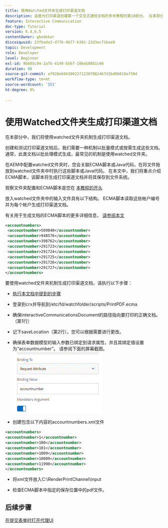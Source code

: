 ```yaml
---
title: 使用Watched文件夹生成打印渠道文档
description: 这是为打印渠道创建第一个交互式通信文档的多步教程的第10部分。 在本部分中，我们将使用watched文件夹机制生成打印渠道文档。
feature: Interactive Communication
doc-type: Tutorial
version: 6.4,6.5
contentOwner: gbedekar
discoiquuid: 23fbada3-d776-4b77-b381-22d3ec716ae9
topic: Development
role: Developer
level: Beginner
exl-id: 9bb05c94-2a7b-4149-b567-186eb08b1c66
duration: 98
source-git-commit: af928e60410022f12207082467d3bd9b818af59d
workflow-type: tm+mt
source-wordcount: '351'
ht-degree: 0%

---
```


# 使用Watched文件夹生成打印渠道文档

在本部分中，我们将使用watched文件夹机制生成打印渠道文档。

创建和测试打印渠道文档后，我们需要一种机制以批量模式或按需生成这些文档。 通常，此类文档以批处理模式生成，最常见的机制是使用watched文件夹。

在AEM中配置watched文件夹时，您会关联ECMA脚本或Java代码，在将文件拖放到watched文件夹中时执行这些脚本或Java代码。 在本文中，我们将重点介绍ECMA脚本，该脚本将生成打印渠道文档并将其保存到文件系统。

观察文件夹配置和ECMA脚本是您在 [本教程的开头](introduction.md)

放入watched文件夹中的输入文件具有以下结构。 ECMA脚本读取这些帐户编号并为每个帐户生成打印渠道文档。

有关用于生成文档的ECMA脚本的更多详细信息， [请参阅本文](/help/forms/interactive-communications/generating-interactive-communications-print-document-using-api-tutorial-use.md)

```xml
<accountnumbers>
 <accountnumber>509840</accountnumber>
 <accountnumber>948576</accountnumber>
 <accountnumber>398762</accountnumber>
 <accountnumber>291723</accountnumber>
 <accountnumber>291724</accountnumber>
 <accountnumber>291725</accountnumber>
 <accountnumber>291726</accountnumber>
 <accountnumber>291727</accountnumber>
</accountnumbers>
```

要使用watched文件夹机制生成打印渠道文档，请执行以下步骤：

* [执行本文档中提到的步骤](/help/forms/adaptive-forms/service-user-tutorial-develop.md)

* 登录到crx并导航到/etc/fd/watchfolder/scripts/PrintPDF.ecma

* 确保interactiveCommunicationsDocument的路径指向要打印的正确文档。（第1行）
* 记下saveLocation（第2行）。您可以根据需要进行更改。
* 确保表单数据模型的输入参数已绑定到请求属性，并且其绑定值设置为“accountnumber”。 请参阅下面的屏幕截图。
  ![请求](assets/requestattributeprintchannel.gif)

* 创建包含以下内容的accountnumbers.xml文件

```xml
<accountnumbers>
<accountnumber>1</accountnumber>
<accountnumber>100</accountnumber>
<accountnumber>101</accountnumber>
<accountnumber>1009</accountnumber>
<accountnumber>10009</accountnumber>
<accountnumber>11990</accountnumber>
</accountnumbers>
```

* 将xml文件放入C:\RenderPrintChannel\input

* 检查ECMA脚本中指定的保存位置中的pdf文件。

## 后续步骤

[在提交表单时打开代理UI](./opening-agent-ui-on-form-submission.md)